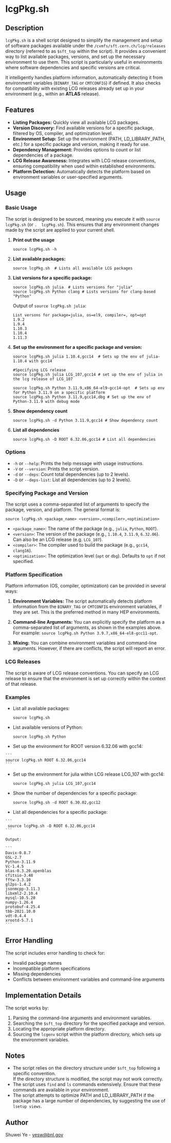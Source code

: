 # lcgPkg.sh

## Description

`lcgPkg.sh` is a shell script designed to simplify the management and setup
of software packages available under the `/cvmfs/sft.cern.ch/lcg/releases`
directory (referred to as `$sft_top` within the script).  It provides a
convenient way to list available packages, versions, and set up the
necessary environment to use them.  This script is particularly useful in
environments where software dependencies and specific versions are critical.

It intelligently handles platform information, automatically detecting it
from environment variables (`BINARY_TAG` or `CMTCONFIG`) if defined.  It
also checks for compatibility with existing LCG releases already set up in
your environment (e.g., within an **ATLAS** release).

## Features

  *  **Listing Packages:**  Quickly view all available LCG packages.
  *  **Version Discovery:**  Find available versions for a specific package, filtered by OS, compiler, and optimization level.
  *  **Environment Setup:**  Set up the environment (PATH, LD\_LIBRARY_PATH, etc.) for a specific package and version, making it ready for use.
  *  **Dependency Management:**  Provides options to count or list dependencies of a package.
  *  **LCG Release Awareness:** Integrates with LCG release conventions, ensuring compatibility when used within established environments.
  *  **Platform Detection:** Automatically detects the platform based on environment variables or user-specified arguments.

## Usage

### Basic Usage

The script is designed to be sourced, meaning you execute it with `source
lcgPkg.sh` (or `.  lcgPkg.sh`).  This ensures that any environment changes
made by the script are applied to your current shell.

1.  **Print out the usage**

    ```
    source lcgPkg.sh -h
    ```

2.  **List available packages:**

    ```
    source lcgPkg.sh  # Lists all available LCG packages
    ```

3.  **List versions for a specific package:**

    ```
    source lcgPkg.sh julia  # Lists versions for "julia"
    source lcgPkg.sh Python clang # Lists versions for clang-based "Python"
    ```

    Output of `source lcgPkg.sh julia`:

    ```
    List versons for package=julia, os=el9, compiler=, opt=opt
    1.9.2
    1.9.4
    1.10.3
    1.10.4
    1.11.3
    ```

4.  **Set up the environment for a specific package and version:**

    ```
    source lcgPkg.sh julia 1.10.4,gcc14  # Sets up the env of julia-1.10.4 with gcc14

    #Specifying LCG release
    source lcgPkg.sh julia LCG_107,gcc14 # set up the env of julia in the lcg release of LCG_107

    source lcgPkg.sh Python 3.11.9,x86_64-el9-gcc14-opt  # Sets up env for Python 3.11.9 on a specific platform
    source lcgPkg.sh Python 3.11.9,gcc14,dbg # Set up the env of Python-3.11.9 with debug mode
    ```

5. **Show dependency count**
    ```
    source lcgPkg.sh -d Python 3.11.9,gcc14 # Show dependency count
    ```

6. **List all dependencies**
    ```
    source lcgPkg.sh -D ROOT 6.32.06,gcc14 # List all dependencies
    ```

### Options

   *  `-h` or `--help`:  Prints the help message with usage instructions.
   *  `-V` or `--version`: Prints the script version.
   *  `-d` or `--deps`: Count total dependencies (up to 2 levels).
   *  `-D` or `--deps-list`: List all dependencies (up to 2 levels).

### Specifying Package and Version

The script uses a comma-separated list of arguments to specify the package, version, and platform. The general format is:

`source lcgPkg.sh <package_name> <version>,<compiler>,<optimization>`

   *  `<package_name>`:  The name of the package (e.g., `julia`, `Python`, `ROOT`).
   *  `<version>`: The version of the package (e.g., `1.10.4`, `3.11.9`, `6.32.06`).  Can also be an LCG release (e.g. `LCG_107`).
   *  `<compiler>`: The compiler used to build the package (e.g., `gcc14`, `clang16`).
   *  `<optimization>`:  The optimization level (`opt` or `dbg`). Defaults to `opt` if not specified.

### Platform Specification

Platform information (OS, compiler, optimization) can be provided in several ways:

1. **Environment Variables:** The script automatically detects platform
     information from the `BINARY_TAG` or `CMTCONFIG` environment variables, 
     if they are set.  This is the preferred method in many HEP environments.

2. **Command-line Arguments:**  You can explicitly specify the platform as
    a comma-separated list of arguments, as shown in the examples above.
    For example: `source lcgPkg.sh Python 3.9.7,x86_64-el8-gcc11-opt`.

3.  **Mixing:** You can combine environment variables and command-line
    arguments.  However, if there are conflicts, the script will report an error.

### LCG Releases

The script is aware of LCG release conventions.  You can specify an LCG
release to ensure that the environment is set up correctly within the
context of that release.


### Examples

  * List all available packages:

    ```
    source lcgPkg.sh
    ```

  * List available versions of Python:

    ```
    source lcgPkg.sh Python
    ```

  *   Set up the environment for ROOT version 6.32.06 with gcc14:

    ```
    source lcgPkg.sh ROOT 6.32.06,gcc14
    ```

  * Set up the environment for julia within LCG release LCG\_107 with gcc14:

    ```
    source lcgPkg.sh julia LCG_107,gcc14
    ```

  * Show the number of dependencies for a specific package:

    ```
    source lcgPkg.sh -d ROOT 6.30.02,gcc12
    ```

  *   List all dependencies for a specific package:

    ```
     source lcgPkg.sh -D ROOT 6.32.06,gcc14
    ```

    Output:

    ```
    Davix-0.8.7
    GSL-2.7
    Python-3.11.9
    Vc-1.4.5
    blas-0.3.20.openblas
    cfitsio-3.48
    fftw-3.3.10
    gl2ps-1.4.2
    jsonmcpp-3.11.3
    libxml2-2.10.4
    mysql-10.5.20
    numpy-1.26.4
    protobuf-4.25.4
    tbb-2021.10.0
    vdt-0.4.4
    xrootd-5.7.1
    ```

## Error Handling

The script includes error handling to check for:

  *  Invalid package names
  *  Incompatible platform specifications
  *  Missing dependencies
  *  Conflicts between environment variables and command-line arguments

## Implementation Details

The script works by:

  1.  Parsing the command-line arguments and environment variables.
  2.  Searching the `$sft_top` directory for the specified package and version.
  3.  Locating the appropriate platform directory.
  4.  Sourcing the `lcgenv` script within the platform directory, which sets up the environment variables.

## Notes

   *  The script relies on the directory structure under `$sft_top` following a specific convention.  
      If the directory structure is modified, the script may not work correctly.
   *  The script uses `find` and `ls` commands extensively. Ensure that these commands are available 
      in your environment.
   *  The script attempts to optimize PATH and LD\_LIBRARY_PATH if the package has a large number of dependencies,
      by suggesting the use of `lsetup views`.

## Author

Shuwei Ye - yesw@bnl.gov
